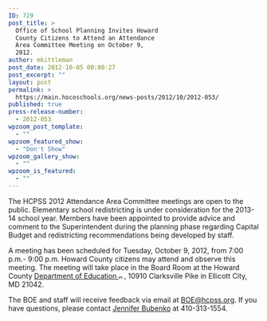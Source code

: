 ```yaml
---
ID: 729
post_title: >
  Office of School Planning Invites Howard
  County Citizens to Attend an Attendance
  Area Committee Meeting on October 9,
  2012.
author: mkittleman
post_date: 2012-10-05 00:00:27
post_excerpt: ""
layout: post
permalink: >
  https://main.hocoschools.org/news-posts/2012/10/2012-053/
published: true
press-release-number:
  - 2012-053
wpzoom_post_template:
  - ""
wpzoom_featured_show:
  - "Don't Show"
wpzoom_gallery_show:
  - ""
wpzoom_is_featured:
  - ""
---
```

The HCPSS 2012 Attendance Area Committee meetings are open to the public. Elementary school redistricting is under consideration for the 2013-14 school year. Members have been appointed to provide advice and comment to the Superintendent during the planning phase regarding Capital Budget and redistricting recommendations being developed by staff.

A meeting has been scheduled for Tuesday, October 9, 2012, from 7:00 p.m.- 9:00 p.m. Howard County citizens may attend and observe this meeting. The meeting will take place in the Board Room at the Howard County <a href="http://maps.google.com/maps?hl=en&amp;q=10910+Clarksville+Pike,+Ellicott+City,+MD+21042&amp;btnG=Search" target="_blank">Department of Education <img alt="new webpage icon" src="http://www.hcpss.org/images/new_webpage.gif" width="11" height="10" align="bottom" border="0" /></a>, 10910 Clarksville Pike in Ellicott City, MD 21042.

The BOE and staff will receive feedback via email at <a href="mailto:BOE@hcpss.org">BOE@hcpss.org</a>. If you have questions, please contact <a href="mailto:jennifer_bubenko@hcpss.org">Jennifer Bubenko</a> at 410-313-1554.